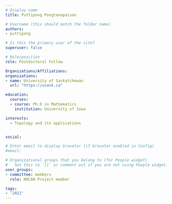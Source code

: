 ```yaml
---
# Display name
title: Puttipong Pongtanapaisan

# Username (this should match the folder name)
authors:
- puttipong

# Is this the primary user of the site?
superuser: false

# Role/position
role: Postdoctoral Fellow

Organizations/Affiliations:
organizations:
- name: University of Saskatchewan
  url: "https://usask.ca"

education:
  courses:
  - course: Ph.D in Mathematics
    institution: University of Iowa

interests:
  - Topology and its applications


social:

# Enter email to display Gravatar (if Gravatar enabled in Config)
#email:

# Organizational groups that you belong to (for People widget)
#   Set this to `[]` or comment out if you are not using People widget.
user_groups:
- committee: members
  role: NRCAN Project member

tags:
- '2022'
---
```


